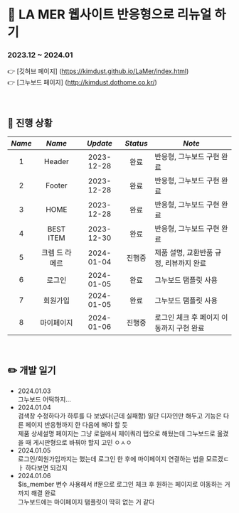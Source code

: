 :dizzy: LA MER 웹사이트 반응형으로 리뉴얼 하기    
=============

### 2023.12 ~ 2024.01     
:point_right: [깃허브 페이지] (https://kimdust.github.io/LaMer/index.html)  
:point_right: [그누보드 페이지] (http://kimdust.dothome.co.kr/)

<br/>

## :date: 진행 상황

|    _**Name**_ |     _**Name**_     	| _**Update**_| _**Status**_| _**Note**_                                                               	|
|:-------------:|:---------------:   	|:----------:	|:----------:	|-------------------------------------------------------------------------- |
|      1        |      Header       	| 2023-12-28 	|    완료    	| 반응형, 그누보드 구현 완료                                                     	|
|      2        |      Footer       	| 2023-12-28 	|    완료    	| 반응형, 그누보드 구현 완료                                                     	|
|      3        |       HOME      	  | 2023-12-28 	|    완료    	| 반응형, 그누보드 구현 완료                                                     	|
|      4        |    BEST ITEM    	  | 2023-12-30 	|    완료    	| 반응형, 그누보드 구현 완료                                                     	|
|      5        | 크렘 드 라 메르 	      | 2024-01-04 	|   진행중     	| 제품 설명, 교환반품 규정, 리뷰까지 완료                                            |
|      6        |      로그인       	  | 2024-01-05	|    완료     	| 그누보드 탬플릿 사용                                                         	|
|      7        |     회원가입        	| 2024-01-05  |    완료     	| 그누보드 탬플릿 사용                                                         	|
|      8        |     마이페이지        	| 2024-01-06  |    진행중    	| 로그인 체크 후 페이지 이동까지 구현 완료                                          	|

<br/>

## :pencil2: 개발 일기
- 2024.01.03    
  그누보드 어떡하지...
- 2024.01.04    
  검색창 수정하다가 하루를 다 보냈다(근데 실패함) 일단 디자인만 해두고 기능은 다른 페이지 반응형까지 한 다음에 해야 할 듯   
  제품 상세설명 페이지는 그냥 로컬에서 제이쿼리 탭으로 해뒀는데 그누보드로 옮겼을 때 게시판형으로 바꿔야 할지 고민 ㅇㅅㅇ    
- 2024.01.05    
  로그인/회원가입까지는 했는데 로그인 한 후에 마이페이지 연결하는 법을 모르겠ㄷㅏ 하다보면 되겄지 
- 2024.01.06   
  $is_member 변수 사용해서 if문으로 로그인 체크 후 원하는 페이지로 이동하는 거까지 해결 완료   
  그누보드에는 마이페이지 탬플릿이 딱히 없는 거 같다
